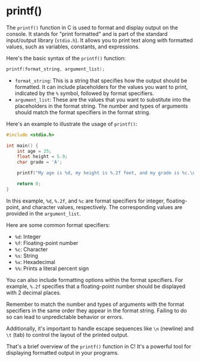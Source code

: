 # printf()

The `printf()` function in C is used to format and display output on the console. It stands for "print formatted" and is part of the standard input/output library (`stdio.h`). It allows you to print text along with formatted values, such as variables, constants, and expressions.

Here's the basic syntax of the `printf()` function:

```c
printf(format_string, argument_list);
```

- `format_string`: This is a string that specifies how the output should be formatted. It can include placeholders for the values you want to print, indicated by the `%` symbol, followed by format specifiers.
- `argument_list`: These are the values that you want to substitute into the placeholders in the format string. The number and types of arguments should match the format specifiers in the format string.

Here's an example to illustrate the usage of `printf()`:

```c
#include <stdio.h>

int main() {
    int age = 25;
    float height = 5.9;
    char grade = 'A';

    printf("My age is %d, my height is %.2f feet, and my grade is %c.\n", age, height, grade);

    return 0;
}
```

In this example, `%d`, `%.2f`, and `%c` are format specifiers for integer, floating-point, and character values, respectively. The corresponding values are provided in the `argument_list`.

Here are some common format specifiers:

- `%d`: Integer
- `%f`: Floating-point number
- `%c`: Character
- `%s`: String
- `%x`: Hexadecimal
- `%%`: Prints a literal percent sign

You can also include formatting options within the format specifiers. For example, `%.2f` specifies that a floating-point number should be displayed with 2 decimal places.

Remember to match the number and types of arguments with the format specifiers in the same order they appear in the format string. Failing to do so can lead to unpredictable behavior or errors.

Additionally, it's important to handle escape sequences like `\n` (newline) and `\t` (tab) to control the layout of the printed output.

That's a brief overview of the `printf()` function in C! It's a powerful tool for displaying formatted output in your programs.
